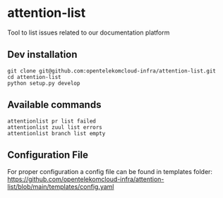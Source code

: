 # attention-list
Tool to list issues related to our documentation platform

## Dev installation

```
git clone git@github.com:opentelekomcloud-infra/attention-list.git
cd attention-list
python setup.py develop
```

## Available commands

```
attentionlist pr list failed
attentionlist zuul list errors
attentionlist branch list empty
```

## Configuration File

For proper configuration a config file can be found in templates folder: https://github.com/opentelekomcloud-infra/attention-list/blob/main/templates/config.yaml
